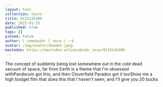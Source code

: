 ```yaml
---
layout: toot
collection: toots
title: 0125145400
date: 2025-01-25
published: true
tags: []
pinned: false
author: ⸸ commander ░ nova ⸸ :~$
avatar: /img/avatar/daemon.jpeg
mastodon: https://mastodon.online/@cmdr_nova/0125145400
---
```


The concept of suddenly being lost somewhere out in the cold dead vacuum of space, far from Earth is a theme that I'm obsessed withPandorum got this, and then Cloverfield Paradox got it tooShow me a high budget film that does this that I haven't seen, and I'll give you 20 bucks
